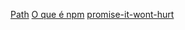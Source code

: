 [Path](https://nodejs.org/api/path.html)
[O que é npm](https://www.hostinger.com.br/tutoriais/o-que-e-npm)
[promise-it-wont-hurt](https://github.com/stevekane/promise-it-wont-hurt)